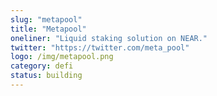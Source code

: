 ```yaml
---
slug: "metapool"
title: "Metapool"
oneliner: "Liquid staking solution on NEAR."
twitter: "https://twitter.com/meta_pool"
logo: /img/metapool.png
category: defi
status: building
---
```

